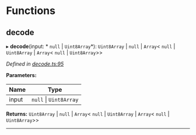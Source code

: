 

# Functions

<a id="decode"></a>

##  decode

▸ **decode**(input: * `null` &#124; `Uint8Array`*):  `Uint8Array` &#124; `null` &#124; `Array`< `null` &#124; `Uint8Array` &#124; `Array`< `null` &#124; `Uint8Array`>>

*Defined in [decode.ts:95](https://github.com/polkadot-js/common/blob/0e30c48/packages/trie-codec/src/decode.ts#L95)*

**Parameters:**

| Name | Type |
| ------ | ------ |
| input |  `null` &#124; `Uint8Array`|

**Returns:**  `Uint8Array` &#124; `null` &#124; `Array`< `null` &#124; `Uint8Array` &#124; `Array`< `null` &#124; `Uint8Array`>>

___

